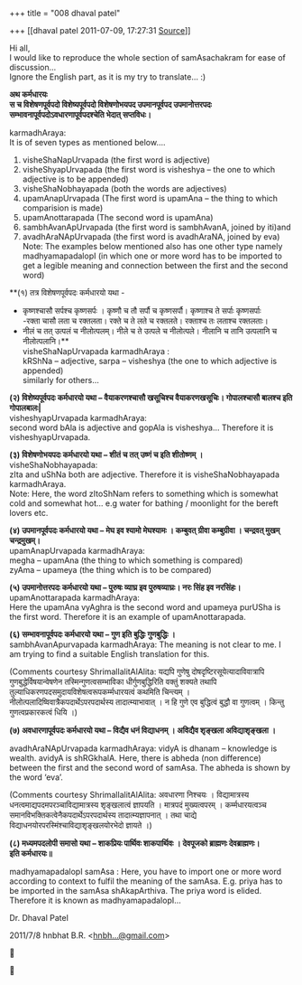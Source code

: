 +++
title = "008 dhaval patel"

+++
[[dhaval patel	2011-07-09, 17:27:31 [Source](https://groups.google.com/g/samskrita/c/yZCYttQRKF8)]]



Hi all,  
I would like to reproduce the whole section of samAsachakram for ease of discussion...  
Ignore the English part, as it is my try to translate... :)  
  

**अथ कर्मधारयः  
स च विशेषणपूर्वपदो विशेष्यपूर्वपदो विशेषणोभयपद उपमानपूर्वपद उपमानोत्तरपदः सम्भावनापूर्वपदोऽवधारणापूर्वपदश्चेति भेदात्‌ सप्तविधः।**

karmadhAraya:  
It is of seven types as mentioned below….  
1. visheShaNapUrvapada (the first word is adjective)  
2. visheShyapUrvapada (the first word is visheshya – the one to which adjective is to be appended)  
3. visheShaNobhayapada (both the words are adjectives)  
4. upamAnapUrvapada (The first word is upamAna – the thing to which comparision is made)  
5. upamAnottarapada (The second word is upamAna)  
6. sambhAvanApUrvapada (the first word is sambhAvanA, joined by iti)and  
7. avadhAraNApUrvapada (the first word is avadhAraNA, joined by eva)  
Note: The examples below mentioned also has one other type namely  
madhyamapadalopI (in which one or more word has to be imported to get a legible meaning and connection between the first and the second word)

**(१) तत्र विशेषणपूर्वपदः कर्मधारयो यथा -  
- कृष्णश्चासौ सर्पश्च कृष्णसर्पः । कृष्णौ च तौ सर्पौ च कृष्णसर्पौ। कृष्णाश्च ते सर्पाः कृष्णसर्पाः  
-रक्ता चासौ लता च रक्तलता। रक्ते च ते लते च रक्तलते। रक्ताश्च तः लताश्च रक्तलताः।  
- नीलं च तत्‌ उत्पलं च नीलोत्पलम्‌। नीले च ते उत्पले च नीलोत्पले। नीलानि च तानि उत्पलानि च नीलोत्पलानि।**  
visheShaNapUrvapada karmadhAraya :  
kRShNa – adjective, sarpa – visheshya (the one to which adjective is appended)  
similarly for others…

**(२) विशेष्यपूर्वपदः कर्मधारयो यथा – वैयाकरणश्चासौ खसूचिश्च वैयाकरणखसूचिः। गोपालश्चासौ बालश्च इति गोपालबालः\|**  
visheshyapUrvapada karmadhAraya:  
second word bAla is adjective and gopAla is visheshya… Therefore it is visheshyapUrvapada.

**(३) विशेषणोभयपदः कर्मधारयो यथा – शीतं च तत्‌ उष्णं च इति शीतोष्णम्‌ ।**  
visheShaNobhayapada:  
zIta and uShNa both are adjective. Therefore it is visheShaNobhayapada karmadhAraya.  
Note: Here, the word zItoShNam refers to something which is somewhat cold and somewhat hot… e.g water for bathing / moonlight for the bereft lovers etc.

**(४) उपमानपूर्वपदः कर्मधारयो यथा – मेघ इव श्यामो मेघश्यामः । कम्बुवत्‌ ग्रीवा कम्बुग्रीवा । चन्द्रवत्‌ मुखम्‌ चन्द्रमुखम्‌।**  
upamAnapUrvapada karmadhAraya:  
megha – upamAna (the thing to which something is compared)  
zyAma – upameya (the thing which is to be compared)

**(५) उपमानोत्तरपदः कर्मधारयो यथा – पुरुषः व्याघ्र इव पुरुषव्याघ्रः। नरः सिंह इव नरसिंहः।**  
upamAnottarapada karmadhAraya:  
Here the upamAna vyAghra is the second word and upameya purUSha is the first word. Therefore it is an example of upamAnottarapada.

**(६) सम्भावनापूर्वपदः कर्मधारयो यथा – गुण इति बुद्धिः गुणबुद्धिः ।**  
sambhAvanApurvapada karmadhAraya: The meaning is not clear to me. I am trying to find a suitable English translation for this.

(Comments courtesy ShrimallalitAlAlita: यद्यपि गुणेषु दोषदृष्टिरसूयेत्यादाविवात्रापि गुणबुद्धेर्विषयान्वेषणेन तस्मिन्गुणत्वसम्भाविका धीर्गुणबुद्धिरिति वक्तुं शक्यते तथापि तुल्याधिकरणपदसमुदायविशेषत्वरूपकर्म्मधारयत्वं कथमिति चिन्त्यम् । नीलोत्पलादिष्विवात्रैकपदार्थेऽपरपदार्थस्य तादात्म्याभावात् । न हि गुणे एव बुद्धित्वं बुद्धौ वा गुणत्वम् । किन्तु गुणत्वप्रकारकत्वं धियि ।)

**(७) अवधारणापूर्वपदः कर्मधारयो यथा – विद्यैव धनं विद्याधनम्‌ । अविद्यैव शृङ्खला अविद्याशृङ्खला ।**

avadhAraNApUrvapada karmadhAraya: vidyA is dhanam – knowledge is wealth. avidyA is shRGkhalA. Here, there is abheda (non difference) between the first and the second word of samAsa. The abheda is shown by the word ‘eva’.

(Comments courtesy ShrimallalitAlAlita: अवधारणा निश्चयः । विद्यामात्रस्य धनत्वमाद्यपदमपरञ्चाविद्यामात्रस्य शृङ्खलात्वं ज्ञापयति । मात्रपदं मुख्यत्वपरम् । कर्म्मधारयत्वञ्च समानविभक्तिकत्वेनैकपदार्थेऽपरपदार्थस्य तादात्म्यज्ञापनात् । तथा चाद्ये विद्याधनयोरपरस्मिंश्चाविद्याशृङ्खलयोरभेदो ज्ञायते ।)

**(८) मध्यमपदलोपी समासो यथा – शाकप्रियः पार्थिवः शाकपार्थिवः । देवपूजको ब्राह्मणः देवब्राह्मणः।**  
**इति कर्मधारयः॥**

madhyamapadalopI samAsa : Here, you have to import one or more word according to context to fulfil the meaning of the samAsa. E.g. priya has to be imported in the samAsa shAkapArthiva. The priya word is elided. Therefore it is known as madhyamapadalopI…

  

  

Dr. Dhaval Patel  

  
  

2011/7/8 hnbhat B.R. \<[hnbh...@gmail.com]()\>  





